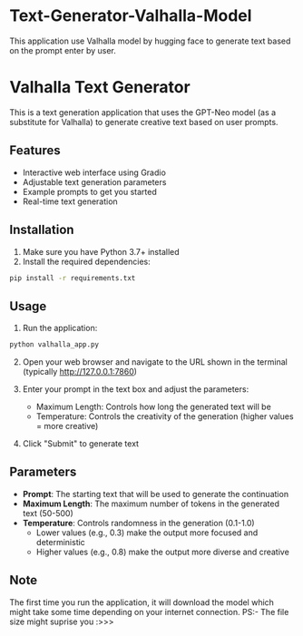 # Text-Generator-Valhalla-Model
This application use Valhalla model by hugging face to generate text based on the prompt enter by user.
# Valhalla Text Generator

This is a text generation application that uses the GPT-Neo model (as a substitute for Valhalla) to generate creative text based on user prompts.

## Features

- Interactive web interface using Gradio
- Adjustable text generation parameters
- Example prompts to get you started
- Real-time text generation

## Installation

1. Make sure you have Python 3.7+ installed
2. Install the required dependencies:
```bash
pip install -r requirements.txt
```

## Usage

1. Run the application:
```bash
python valhalla_app.py
```

2. Open your web browser and navigate to the URL shown in the terminal (typically http://127.0.0.1:7860)

3. Enter your prompt in the text box and adjust the parameters:
   - Maximum Length: Controls how long the generated text will be
   - Temperature: Controls the creativity of the generation (higher values = more creative)

4. Click "Submit" to generate text

## Parameters

- **Prompt**: The starting text that will be used to generate the continuation
- **Maximum Length**: The maximum number of tokens in the generated text (50-500)
- **Temperature**: Controls randomness in the generation (0.1-1.0)
  - Lower values (e.g., 0.3) make the output more focused and deterministic
  - Higher values (e.g., 0.8) make the output more diverse and creative

## Note

The first time you run the application, it will download the model which might take some time depending on your internet connection. 
PS:- The file size might suprise you :>>>
